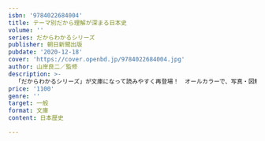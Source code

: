 ```yaml
---
isbn: '9784022684004'
title: テーマ別だから理解が深まる日本史
volume: ''
series: だからわかるシリーズ
publisher: 朝日新聞出版
pubdate: '2020-12-18'
cover: 'https://cover.openbd.jp/9784022684004.jpg'
author: 山岸良二／監修
description: >-
  「だからわかるシリーズ」が文庫になって読みやすく再登場！　オールカラーで、写真・図解たっぷり。政治、外交、社会、宗教、周縁、文化、都市、合戦の８テーマで日本史を改めて見つめる。端的にまとまっているので大人の学び直しにもおすすめ。
price: '1100'
genre: ''
target: 一般
format: 文庫
content: 日本歴史

---
```


